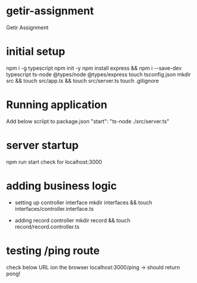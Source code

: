 # getir-assignment
Getir Assignment

# initial setup
npm i -g typescript
npm init -y
npm install express && npm i --save-dev typescript ts-node @types/node @types/express
touch tsconfig.json
mkdir src && touch src/app.ts && touch src/server.ts
touch .gitignore

 # Running application
Add below scriipt to package.json
    "start": "ts-node ./src/server.ts"

# server startup
npm run start
check for localhost:3000

# adding business logic

- setting up controller interface
    mkdir interfaces && touch interfaces/controller.interface.ts

- adding record controller
    mkdir record && touch record/record.controller.ts

#  testing /ping route
   check below URL ion the browser
   localhost:3000/ping -> should return pong!

